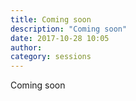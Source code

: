 ```yaml
---
title: Coming soon
description: "Coming soon"
date: 2017-10-28 10:05
author:
category: sessions
---
```

Coming soon